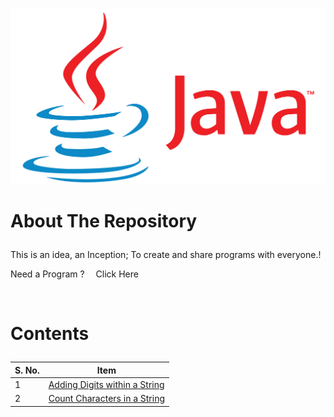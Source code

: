 <p align='center'>
  <a href='https://github.com/SriramanRaji/Java-Programs'>
    <img src='images/Java_logo_icon.png'>
  </a>
</p>

# <p style='text-align: justify;'>About The Repository</p>

<p style='text-align: justify;'>This is an idea, an Inception;  To create and share programs with everyone.!</p>
<p align='justify'> Need a Program ? &emsp;<a style='color: coroal; text-decoration:none;' href='https://sriramanraji.github.io/requestprogram/'>Click Here</a></p>
<br>

# <p style='text-align: justify;'>Contents</p>

<div style='width: 100%;'>

| S. No. | Item                                                                                                            |
| ------ | --------------------------------------------------------------------------------------------------------------- |
| 1      | [Adding Digits within a String](https://github.com/SriramanRaji/Java-Programs/blob/main/AddDigitsInString.java) |
| 2      | [Count Characters in a String](https://github.com/SriramanRaji/Java-Programs/blob/main/CountCharacters.java)    |

</div>
